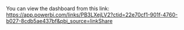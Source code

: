 You can view the dashboard from this link:
https://app.powerbi.com/links/PB3LXejLV2?ctid=22e70cf1-901f-4760-b027-8cdb5ae437bf&pbi_source=linkShare
